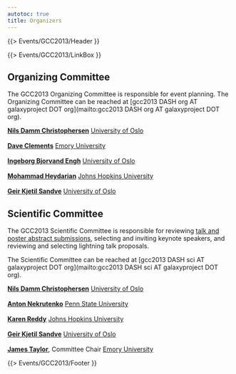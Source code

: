 ```yaml
---
autotoc: true
title: Organizers
---
```

{{> Events/GCC2013/Header }}



{{> Events/GCC2013/LinkBox }}



## Organizing Committee

The GCC2013 Organizing Committee is responsible for event planning.  The Organizing Committee can be reached at [gcc2013 DASH org AT galaxyproject DOT org](mailto:gcc2013 DASH org AT galaxyproject DOT org).

 **[Nils Damm Christophersen](http://www.mn.uio.no/ifi/english/people/aca/nilsch/index.html)**
  [University of Oslo](http://www.uio.no/)<br /><br />
 **[Dave Clements](/src/dave-clements/index.md)**
  [Emory University](http://emory.edu/)<br /><br />
 **[Ingeborg Bjorvand Engh](http://www.mn.uio.no/ifi/english/people/aca/ingebbj/)**
  [University of Oslo](http://www.uio.no/)<br /><br />
 **[Mohammad Heydarian](http://epigenetics.jhu.edu/?section=personnelPages&personID=26)**
  [Johns Hopkins University](http://jhu.edu/)<br /><br />
 **[Geir Kjetil Sandve](http://www.mn.uio.no/ifi/english/people/aca/geirksa/index.html)**
  [University of Oslo](http://www.uio.no/)

## Scientific Committee

The GCC2013 Scientific Committee is responsible for reviewing [talk and poster abstract submissions](/src/events/gcc2013/abstracts/index.md), selecting and inviting keynote speakers, and reviewing and selecting lightning talk proposals. 

The Scientific Committee can be reached at [gcc2013 DASH sci AT galaxyproject DOT org](mailto:gcc2013 DASH sci AT galaxyproject DOT org).

 **[Nils Damm Christophersen](http://www.mn.uio.no/ifi/english/people/aca/nilsch/index.html)**
   [University of Oslo](http://www.uio.no/)<br /><br />
 **[Anton Nekrutenko](/src/anton/index.md)**
   [Penn State University](http://www.psu.edu)<br /><br />
 **[Karen Reddy](http://biolchem.bs.jhmi.edu/pages/facultydetail.aspx?FID=343)**
   [Johns Hopkins University](http://jhu.edu/)<br /><br />
 **[Geir Kjetil Sandve](http://www.mn.uio.no/ifi/english/people/aca/geirksa/index.html)**
   [University of Oslo](http://www.uio.no/)<br /><br />
 **[James Taylor](/src/james-taylor/index.md)**, Committee Chair
   [Emory University](http://emory.edu)

{{> Events/GCC2013/Footer }}

